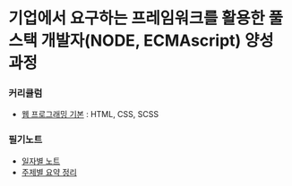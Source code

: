 # 기업에서 요구하는 프레임워크를 활용한 풀스택 개발자(NODE, ECMAscript) 양성 과정
### 커리큘럼
- [웹 프로그래밍 기본](https://github.com/kshyun1223/lecture_fullstack/tree/master/the_basic_of_web_programming) : HTML, CSS, SCSS

### 필기노트
- [일자별 노트](https://github.com/kshyun1223/lecture_fullstack/tree/master/lecture_note-by_date)
- [주제별 요약 정리](https://github.com/kshyun1223/lecture_fullstack/tree/master/lecture_note-by_topic)
